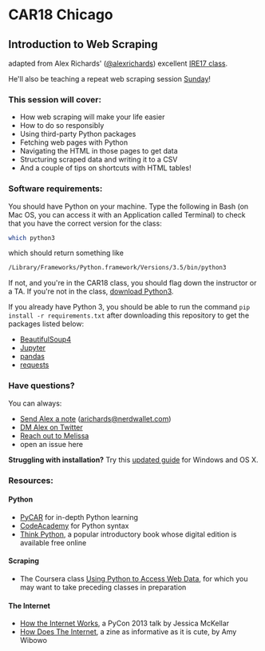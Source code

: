 # CAR18 Chicago
## Introduction to Web Scraping

adapted from Alex Richards' ([@alexrichards](https://www.twitter.com/alexrichards)) excellent [IRE17 class](https://github.com/richardsalex/ire17-python2).

He'll also be teaching a repeat web scraping session [Sunday](https://ire.org/events-and-training/event/3189/3709/)!

### This session will cover:


- How web scraping will make your life easier
- How to do so responsibly
- Using third-party Python packages
- Fetching web pages with Python
- Navigating the HTML in those pages to get data
- Structuring scraped data and writing it to a CSV
- And a couple of tips on shortcuts with HTML tables!

### Software requirements:

You should have Python on your machine. Type the following in Bash (on Mac OS, you can access it with an Application called Terminal) to check that you have the correct version for the class:

```bash
which python3
```

which should return something like

```bash
/Library/Frameworks/Python.framework/Versions/3.5/bin/python3
```

If not, and you're in the CAR18 class, you should flag down the instructor or a TA. If you're not in the class, [download Python3](https://www.python.org/downloads/).


If you already have Python 3, you should be able to run the command `pip install -r requirements.txt` after downloading this repository to get the packages listed below:

- [BeautifulSoup4](https://www.crummy.com/software/BeautifulSoup/)
- [Jupyter](http://jupyter.org/)
- [pandas](https://pandas.pydata.org/pandas-docs/stable/)
- [requests](http://docs.python-requests.org/en/master/)

### Have questions?

You can always:

- [Send Alex a note](mailto:arichards@nerdwallet.com) (arichards@nerdwallet.com)
- [DM Alex on Twitter](https://www.twitter.com/alexrichards)
- [Reach out to Melissa](http://melidata.com/contact)
- open an issue here

**Struggling with installation?** Try this [updated guide](https://gist.github.com/richardsalex/abc3d36cc128a37f650c1fc3c9cb04a2) for Windows and OS X.

### Resources:

#### Python

- [PyCAR](https://github.com/ireapps/pycar) for in-depth Python learning
- [CodeAcademy](https://www.codecademy.com/learn/python) for Python syntax
- [Think Python](http://greenteapress.com/wp/think-python-2e/), a popular introductory book whose digital edition is available free online

#### Scraping

- The Coursera class [Using Python to Access Web Data](https://www.coursera.org/learn/python-network-data), for which you may want to take preceding classes in preparation

#### The Internet

- [How the Internet Works](http://pyvideo.org/pycon-us-2013/how-the-internet-works.html), a PyCon 2013 talk by Jessica McKellar
- [How Does The Internet](https://shop.bubblesort.io/products/how-does-the-internet-zine), a zine as informative as it is cute, by Amy Wibowo
